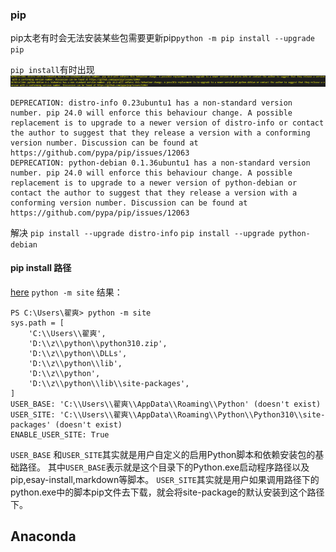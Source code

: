 ### pip
pip太老有时会无法安装某些包需要更新pip`python -m pip install --upgrade pip`

`pip install`有时出现 
![图片alt](./picture/py_picture/pip_deprecation.png "图片title")
```
DEPRECATION: distro-info 0.23ubuntu1 has a non-standard version number. pip 24.0 will enforce this behaviour change. A possible replacement is to upgrade to a newer version of distro-info or contact the author to suggest that they release a version with a conforming version number. Discussion can be found at https://github.com/pypa/pip/issues/12063
DEPRECATION: python-debian 0.1.36ubuntu1 has a non-standard version number. pip 24.0 will enforce this behaviour change. A possible replacement is to upgrade to a newer version of python-debian or contact the author to suggest that they release a version with a conforming version number. Discussion can be found at https://github.com/pypa/pip/issues/12063
```
解决
`pip install --upgrade distro-info`
`pip install --upgrade python-debian`

#### pip install 路径
[here](https://blog.csdn.net/mukvintt/article/details/80908951)
`python -m site`
结果：
```
PS C:\Users\翟爽> python -m site
sys.path = [
    'C:\\Users\\翟爽',
    'D:\\z\\python\\python310.zip',
    'D:\\z\\python\\DLLs',
    'D:\\z\\python\\lib',
    'D:\\z\\python',
    'D:\\z\\python\\lib\\site-packages',
]
USER_BASE: 'C:\\Users\\翟爽\\AppData\\Roaming\\Python' (doesn't exist)
USER_SITE: 'C:\\Users\\翟爽\\AppData\\Roaming\\Python\\Python310\\site-packages' (doesn't exist)
ENABLE_USER_SITE: True
```
`USER_BASE` 和`USER_SITE`其实就是用户自定义的启用Python脚本和依赖安装包的基础路径。
其中`USER_BASE`表示就是这个目录下的Python.exe启动程序路径以及pip,esay-install,markdown等脚本。
`USER_SITE`其实就是用户如果调用路径下的python.exe中的脚本pip文件去下载，就会将site-package的默认安装到这个路径下。


## Anaconda